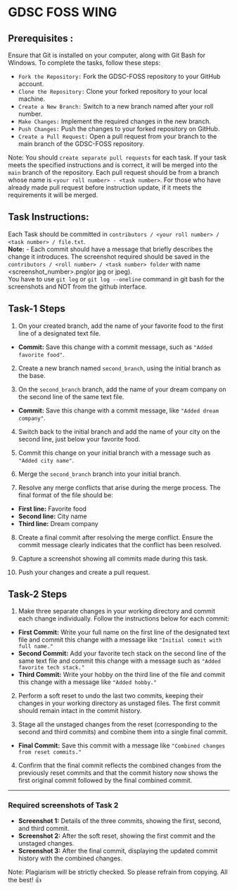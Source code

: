 # GDSC FOSS WING

## Prerequisites : 
Ensure that Git is installed on your computer, along with Git Bash for Windows. To complete the tasks, follow these steps:

- `Fork the Repository:` Fork the GDSC-FOSS repository to your GitHub account.
- `Clone the Repository:` Clone your forked repository to your local machine.
- `Create a New Branch:` Switch to a new branch named after your roll number.
- `Make Changes:` Implement the required changes in the new branch.
- `Push Changes:` Push the changes to your forked repository on GitHub.
- `Create a Pull Request:` Open a pull request from your branch to the main branch of the GDSC-FOSS repository.

Note: You should `create separate pull requests` for each task. If your task meets the specified instructions and is correct, it will be merged into the `main` branch of the repository. Each pull request should be from a branch whose name is `<your roll number> - <task number>`.  For those who have already made pull request before instruction update, if it meets the requirements it will be merged.

## Task Instructions:
Each Task should be committed in `contributors / <your roll number> / <task number> / file.txt`. <br>
**Note:** -  Each commit should have a message that briefly describes the change it introduces. The screenshot required should be saved in the `contributors / <roll number> / <task number> folder` with name <screenshot_number>.png(or jpg or jpeg). <br>
You have to use `git log` or `git log --oneline` command in git bash for the screenshots and NOT from the github interface.
          
## Task-1 Steps

1.  On your created branch, add the name of your favorite food to the first line of a designated text file.
   - **Commit:** Save this change with a commit message, such as `"Added favorite food"`.

2.  Create a new branch named `second_branch`, using the initial branch as the base.

3.  On the `second_branch` branch, add the name of your dream company on the second line of the same text file.
   - **Commit:** Save this change with a commit message, like `"Added dream company"`.

4.  Switch back to the initial branch and add the name of your city on the second line, just below your favorite food.

5.  Commit this change on your initial branch with a message such as `"Added city name"`.

6.  Merge the `second_branch` branch into your initial branch.

7.  Resolve any merge conflicts that arise during the merge process. The final format of the file should be:
   - **First line:** Favorite food
   - **Second line:** City name
   - **Third line:** Dream company

8.  Create a final commit after resolving the merge conflict. Ensure the commit message clearly indicates that the conflict has been resolved.

9.  Capture a screenshot showing all commits made during this task.

10. Push your changes and create a pull request.



## Task-2 Steps

1.  Make three separate changes in your working directory and commit each change individually. Follow the instructions below for each commit:
   - **First Commit:** Write your full name on the first line of the designated text file and commit this change with a message like `"Initial commit with full name."`
   - **Second Commit:** Add your favorite tech stack on the second line of the same text file and commit this change with a message such as `"Added favorite tech stack."`
   - **Third Commit:** Write your hobby on the third line of the file and commit this change with a message like `"Added hobby."`

2.  Perform a soft reset to undo the last two commits, keeping their changes in your working directory as unstaged files. The first commit should remain intact in the commit history. 

3.  Stage all the unstaged changes from the reset (corresponding to the second and third commits) and combine them into a single final commit.
   - **Final Commit:** Save this commit with a message like `"Combined changes from reset commits."`

4.  Confirm that the final commit reflects the combined changes from the previously reset commits and that the commit history now shows the first original commit followed by the final combined commit.

---

### Required screenshots of Task 2

- **Screenshot 1:** Details of the three commits, showing the first, second, and third commit.
- **Screenshot 2:** After the soft reset, showing the first commit and the unstaged changes.
- **Screenshot 3:** After the final commit, displaying the updated commit history with the combined changes.

Note: Plagiarism will be strictly checked. So please refrain from copying. 
All the best! 👍
